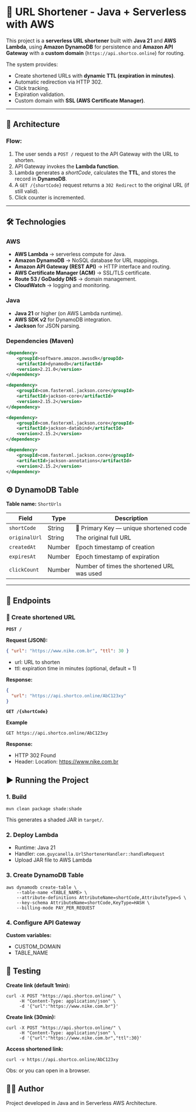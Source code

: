 # 🔗 URL Shortener - Java + Serverless with AWS

This project is a **serverless URL shortener** built with **Java 21** and **AWS Lambda**, using **Amazon DynamoDB** for persistence and **Amazon API Gateway** with a **custom domain** (`https://api.shortco.online`) for routing.

The system provides:
- Create shortened URLs with **dynamic TTL (expiration in minutes)**.
- Automatic redirection via HTTP 302.
- Click tracking.
- Expiration validation.
- Custom domain with **SSL (AWS Certificate Manager)**.

---

## 🚀 Architecture

### Flow:
1. The user sends a `POST /` request to the API Gateway with the URL to shorten.
2. API Gateway invokes the **Lambda function**.
3. Lambda generates a *shortCode*, calculates the **TTL**, and stores the record in **DynamoDB**.
4. A `GET /{shortCode}` request returns a `302 Redirect` to the original URL (if still valid).
5. Click counter is incremented.

---

## 🛠️ Technologies

### **AWS**
- **AWS Lambda** → serverless compute for Java.
- **Amazon DynamoDB** → NoSQL database for URL mappings.
- **Amazon API Gateway (REST API)** → HTTP interface and routing.
- **AWS Certificate Manager (ACM)** → SSL/TLS certificate.
- **Route 53 / GoDaddy DNS** → domain management.
- **CloudWatch** → logging and monitoring.

### **Java**
- **Java 21** or higher (on AWS Lambda runtime).
- **AWS SDK v2** for DynamoDB integration.
- **Jackson** for JSON parsing.

### **Dependencies (Maven)**
```xml
<dependency>
    <groupId>software.amazon.awssdk</groupId>
    <artifactId>dynamodb</artifactId>
    <version>2.21.0</version>
</dependency>

<dependency>
    <groupId>com.fasterxml.jackson.core</groupId>
    <artifactId>jackson-core</artifactId>
    <version>2.15.2</version>
</dependency>

<dependency>
    <groupId>com.fasterxml.jackson.core</groupId>
    <artifactId>jackson-databind</artifactId>
    <version>2.15.2</version>
</dependency>

<dependency>
    <groupId>com.fasterxml.jackson.core</groupId>
    <artifactId>jackson-annotations</artifactId>
    <version>2.15.2</version>
</dependency>
```

## ⚙️ DynamoDB Table

**Table name:** `ShortUrls`

| Field        | Type   | Description                                |
|--------------|--------|--------------------------------------------|
| `shortCode`  | String | 🔑 Primary Key — unique shortened code      |
| `originalUrl`| String | The original full URL                      |
| `createdAt`  | Number | Epoch timestamp of creation                 |
| `expiresAt`  | Number | Epoch timestamp of expiration               |
| `clickCount` | Number | Number of times the shortened URL was used  |

---

## 📌 Endpoints

### 🔹 Create shortened URL
**`POST /`**

**Request (JSON):**
```json
{ "url": "https://www.nike.com.br", "ttl": 30 }
```
* url: URL to shorten
* ttl: expiration time in minutes (optional, default = 1)

**Response:**
```json
{
  "url": "https://api.shortco.online/AbC123xy"
}
```

**`GET /{shortCode}`**

**Example**

`GET https://api.shortco.online/AbC123xy`

**Response:**
* HTTP 302 Found
* Header: Location: https://www.nike.com.br

## ▶️ Running the Project

### 1. Build
```shell
mvn clean package shade:shade
```
This generates a shaded JAR in `target/`.

### 2. Deploy Lambda

* Runtime: Java 21
* Handler: `com.guycanella.UrlShortenerHandler::handleRequest`
* Upload JAR file to AWS Lambda

### 3. Create DynamoDB Table
```shell
aws dynamodb create-table \
    --table-name <TABLE_NAME> \
    --attribute-definitions AttributeName=shortCode,AttributeType=S \
    --key-schema AttributeName=shortCode,KeyType=HASH \
    --billing-mode PAY_PER_REQUEST
```

### 4. Configure API Gateway

**Custom variables:**
* CUSTOM_DOMAIN
* TABLE_NAME

## 🧪 Testing

**Create link (default 1min):**
```shell
curl -X POST "https://api.shortco.online/" \
     -H "Content-Type: application/json" \
     -d '{"url":"https://www.nike.com.br"}'
```

**Create link (30min):**
```shell
curl -X POST "https://api.shortco.online/" \
     -H "Content-Type: application/json" \
     -d '{"url":"https://www.nike.com.br","ttl":30}'
```

**Access shortened link:**
```shell
curl -v https://api.shortco.online/AbC123xy
```

Obs: or you can open in a browser.

## 👨‍💻 Author
Project developed in Java and in Serverless AWS Architecture.